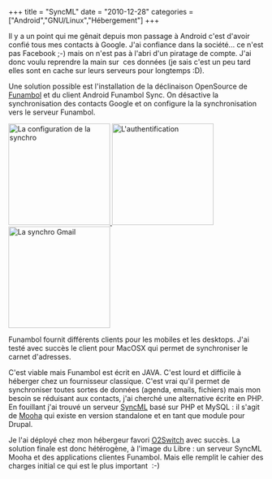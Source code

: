 +++
title = "SyncML"
date = "2010-12-28"
categories = ["Android","GNU/Linux","Hébergement"]
+++

Il y a un point qui me gênait depuis mon passage à Android c'est d'avoir
confié tous mes contacts à Google. J'ai confiance dans la société... ce
n'est pas Facebook ;-) mais on n'est pas à l'abri d'un piratage de compte. J'ai
donc voulu reprendre la main sur  ces données (je sais c'est un peu tard elles
sont en cache sur leurs serveurs pour longtemps :D).

Une solution possible est l'installation de la déclinaison OpenSource de
[Funambol](http://www.funambol.com/) et du client Android Funambol Sync. On
désactive la synchronisation des contacts Google et on configure la la
synchronisation vers le serveur Funambol.

 [<img src="/images/04x/CAP201012281347.jpg" alt="La configuration de la
synchro" width="200" /> ](/images/04x/CAP201012281347.jpg) [<img
src="images/04x/CAP2010122813471.jpg" alt="L'authentification"
width="200" /> ](/images/04x/CAP2010122813471.jpg) [<img
src="images/04x/CAP201012281348.jpg" alt="La synchro Gmail" width="200"
/> ](/images/04x/CAP201012281348.jpg)

Funambol fournit différents clients pour les mobiles et les desktops. J'ai
testé avec succès le client pour MacOSX qui permet de synchroniser le carnet
d'adresses.

C'est viable mais Funambol est écrit en JAVA. C'est lourd et difficile à
héberger chez un fournisseur classique. C'est vrai qu'il permet de synchroniser
toutes sortes de données (agenda, emails, fichiers) mais mon besoin se
réduisant aux contacts, j'ai cherché une alternative écrite en PHP. En
fouillant j'ai trouvé un serveur [SyncML](http://fr.wikipedia.org/wiki/SyncML)
basé sur PHP et MySQL : il s'agit de [Mooha](http://code.google.com/p/mooha/)
qui existe en version standalone et en tant que module pour Drupal.


Je l'ai déployé chez mon hébergeur favori [O2Switch](http://www.o2switch.fr/)
avec succès. La solution finale est donc hétérogène, à l'image du Libre :
un serveur SyncML Mooha et des applications clientes Funambol. Mais elle remplit
le cahier des charges initial ce qui est le plus important  :-)
